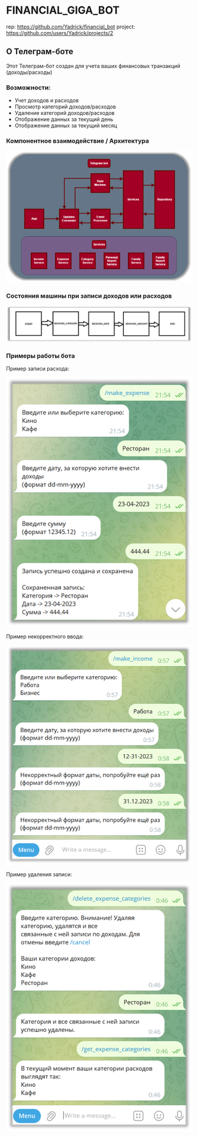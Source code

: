 # FINANCIAL_GIGA_BOT

rep: https://github.com/Yadrick/financial_bot
project: https://github.com/users/Yadrick/projects/2

## О Телеграм-боте

Этот Телеграм-бот создан для учета ваших финансовых транзакций (доходы/расходы)

### Возможности:
- Учет доходов и расходов
- Просмотр категорий доходов/расходов
- Удаление категорий доходов/расходов
- Отображение данных за текущий день
- Отображение данных за текущий месяц

### Компонентное взаимодействие / Архитектура
![Component Communication](assets/component_communication.png)

### Состояния машины при записи доходов или расходов
![State Machine](assets/state_machine.png)

### Примеры работы бота

Пример записи расхода:

![Example Expense Record](assets/expense_record_example.png)

Пример некорректного ввода:

![Example Of Incorrect Input](assets/example_of_incorrect_input.png)

Пример удаления записи:

![Example Of Record Deletion](assets/example_of_record_deletion.png)


